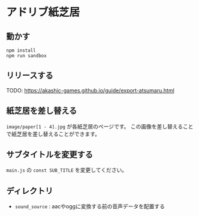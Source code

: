 # アドリブ紙芝居

## 動かす

```
npm install
npm run sandbox
```

## リリースする

TODO: https://akashic-games.github.io/guide/export-atsumaru.html

## 紙芝居を差し替える

`image/paper[1 - 4].jpg` が各紙芝居のページです。
この画像を差し替えることで紙芝居を差し替えることができます。

## サブタイトルを変更する

`main.js` の `const SUB_TITLE` を変更してください。

## ディレクトリ

* `sound_source` : aacやoggに変換する前の音声データを配置する
